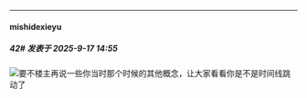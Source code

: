 ﻿
*****

####  mishidexieyu  
##### 42#       发表于 2025-9-17 14:55

<img src="https://static.stage1st.com/image/smiley/face2017/001.png" referrerpolicy="no-referrer">要不楼主再说一些你当时那个时候的其他概念，让大家看看你是不是时间线跳动了

